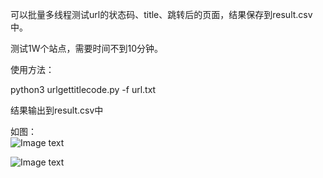 可以批量多线程测试url的状态码、title、跳转后的页面，结果保存到result.csv中。  

测试1W个站点，需要时间不到10分钟。  

使用方法：  

python3 urlgettitlecode.py -f url.txt  

结果输出到result.csv中  

如图：  
![Image text](https://github.com/doulicau/urlgettitlecode/blob/master/1.jpg)  

![Image text](https://github.com/doulicau/urlgettitlecode/blob/master/2.jpg)


